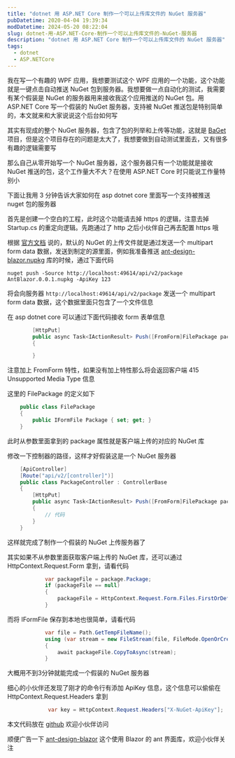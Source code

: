 ```yaml
---
title: "dotnet 用 ASP.NET Core 制作一个可以上传库文件的 NuGet 服务器"
pubDatetime: 2020-04-04 19:39:34
modDatetime: 2024-05-20 08:22:04
slug: dotnet-用-ASP.NET-Core-制作一个可以上传库文件的-NuGet-服务器
description: "dotnet 用 ASP.NET Core 制作一个可以上传库文件的 NuGet 服务器"
tags:
  - dotnet
  - ASP.NETCore
---
```





我在写一个有趣的 WPF 应用，我想要测试这个 WPF 应用的一个功能，这个功能就是一键点击自动推送 NuGet 包到服务器。我想要做一点自动化的测试，我需要有某个假装是 NuGet 的服务器用来接收我这个应用推送的 NuGet 包。用 ASP.NET Core 写一个假装的 NuGet 服务器，支持被 NuGet 推送包是特别简单的，本文就来和大家说说这个后台如何写

<!--more-->


<!-- CreateTime:4/5/2020 3:39:34 PM -->



其实有现成的整个 NuGet 服务器，包含了包的列举和上传等功能，这就是 [BaGet](https://github.com/loic-sharma/BaGet ) 项目，但是这个项目存在的问题是太大了，我想要做到自动测试里面去，又有很多有趣的逻辑需要写

那么自己从零开始写一个 NuGet 服务器，这个服务器只有一个功能就是接收 NuGet 推送的包，这个工作量大不大？在使用 ASP.NET Core 时只能说工作量特别小

下面让我用 3 分钟告诉大家如何在 asp dotnet core 里面写一个支持被推送 nuget 包的服务器

首先是创建一个空白的工程，此时这个功能请去掉 https 的逻辑，注意去掉 Startup.cs 的重定向逻辑。先跑通过了 http 之后小伙伴自己再去配置 https 哦

根据 [官方文档](https://docs.microsoft.com/en-us/nuget/api/package-publish-resource ) 说的，默认的 NuGet 的上传文件就是通过发送一个 multipart form data 数据，发送到制定的源里面，例如我准备推送 [ant-design-blazor.nupkg](https://github.com/lindexi/ant-design-blazor ) 库的时候，通过下面代码

```
nuget push -Source http://localhost:49614/api/v2/package AntBlazor.0.0.1.nupkg -ApiKey 123
```

将会向服务器 `http://localhost:49614/api/v2/package` 发送一个 multipart form data 数据，这个数据里面只包含了一个文件信息

在 asp dotnet core 可以通过下面代码接收 form 表单信息

```csharp
        [HttpPut]
        public async Task<IActionResult> Push([FromForm]FilePackage package)
        {

        }
```

注意加上 FromForm 特性，如果没有加上特性那么将会返回客户端 415 Unsupported Media Type 信息

这里的 FilePackage 的定义如下

```csharp
    public class FilePackage
    {
        public IFormFile Package { set; get; }
    }
```

此时从参数里面拿到的 package 属性就是客户端上传的对应的 NuGet 库

修改一下控制器的路径，这样才好假装这是一个 NuGet 服务器

```csharp
    [ApiController]
    [Route("api/v2/[controller]")]
    public class PackageController : ControllerBase
    {
        [HttpPut]
        public async Task<IActionResult> Push([FromForm]FilePackage package)
        {
        	// 代码
        }
    }
```

这样就完成了制作一个假装的 NuGet 上传服务器了

其实如果不从参数里面获取客户端上传的 NuGet 库，还可以通过 HttpContext.Request.Form 拿到，请看代码

```csharp
            var packageFile = package.Package;
            if (packageFile == null)
            {
                packageFile = HttpContext.Request.Form.Files.FirstOrDefault();
            }
```

而将 IFormFile 保存到本地也很简单，请看代码

```csharp
            var file = Path.GetTempFileName();
            using (var stream = new FileStream(file, FileMode.OpenOrCreate))
            {
                await packageFile.CopyToAsync(stream);
            }
```

大概用不到3分钟就能完成一个假装的 NuGet 服务器

细心的小伙伴还发现了刚才的命令行有添加 ApiKey 信息，这个信息可以偷偷在 HttpContext.Request.Headers 拿到

```csharp
             var key = HttpContext.Request.Headers["X-NuGet-ApiKey"];
```

本文代码放在 [github](https://github.com/lindexi/lindexi_gd/tree/457ebad9ce3895bde7c76ae60bd8c4c4be6f93b4/AluwemjealayCheedeaweabewairhur) 欢迎小伙伴访问

顺便广告一下 [ant-design-blazor](https://github.com/ElderJames/ant-design-blazor ) 这个使用 Blazor 的 ant 界面库，欢迎小伙伴关注

